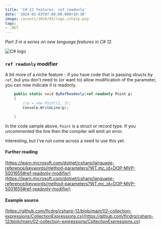 ```yaml
---
title: 'C# 12 features: ref readonly'
date: '2024-03-03T07:00:00.000+10:30'
image: /assets/2024/03/logo_csharp.png
tags:
- .NET
---
```


_Part 3 in a series on new language features in C# 12._

![C# logo](/assets/2024/03/logo_csharp.png)

### `ref readonly` modifier

A bit more of a niche feature - if you have code that is passing structs by `ref`, but you don't need to (or want to) allow modification of the parameter, you can now indicate it is readonly.

```csharp
    public static void ByRefReadonly(ref readonly Point p)
    {
        //p = new Point(2, 3);
        Console.WriteLine(p);

    }
```

In the code sample above, `Point` is a struct or record type. If you uncommented the line then the compiler will emit an error.

Interesting, but I've not come across a need to use this yet.

#### Further reading

[https://learn.microsoft.com/dotnet/csharp/language-reference/keywords/method-parameters?WT.mc_id=DOP-MVP-5001655#ref-readonly-modifier](https://learn.microsoft.com/dotnet/csharp/language-reference/keywords/method-parameters?WT.mc_id=DOP-MVP-5001655#ref-readonly-modifier)

#### Example source

[https://github.com/flcdrg/csharp-12/blob/main/02-collection-expressions/CollectionExpressions.cs](https://github.com/flcdrg/csharp-12/blob/main/02-collection-expressions/CollectionExpressions.cs)
